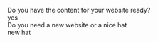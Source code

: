 Do you have the content for your website ready?<br/>yes<br/>Do you need a new website or a nice hat<br/>new hat